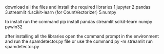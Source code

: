 download all the files and install the required libraries 
1.jupyter
2.pandas
3.streamlit
4.scikit-learn (for CountVectorizer)
5.numpy

to install run the command 
pip install pandas streamlit scikit-learn numpy pywin32


after installing all the libraries open the command prompt in the environment and run the spamdetector.py file or use the command
py -m streamlit run spamdetector.py
